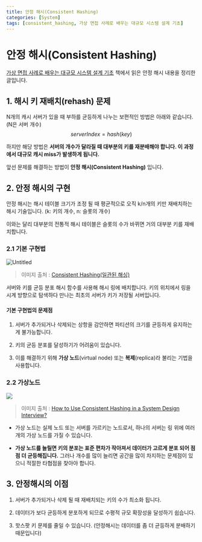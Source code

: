 ```yaml
---
title: 안정 해시(Consistent Hashing)
categories: [System]
tags: [consistent_hashing, 가상 면접 사례로 배우는 대규모 시스템 설계 기초]     # TAG names should always be lowercase
---
```



# 안정 해시(Consistent Hashing)

[가상 면접 사례로 배우는 대규모 시스템 설계 기초](https://product.kyobobook.co.kr/detail/S000001033116)  책에서 읽은 안정 해시 내용을 정리한 글입니다.


## 1. 해시 키 재배치(rehash) 문제

N개의 캐시 서버가 있을 때 부하를 균등하게 나누는 보편적인 방법은 아래와 같습니다. (N은 서버 개수)
$$
serverIndex = hash(key) % N
$$


하지만 해당 방법은 **서버의 개수가 달라질 때 대부분의 키를 재분배해야 합니다. 이 과정에서 대규모 캐시 miss가 발생하게 됩니다.**

앞선 문제를 해결하는 방법이 **안정 해시(Consistent Hashing)** 입니다.

## 2. 안정 해시의 구현

안정 해시는 해시 테이블 크기가 조정 될 때 평균적으로 오직 k/n개의 키만 재배치하는 해시 기술입니다.
(k: 키의 개수, n: 슬롯의 개수)

이와는 달리 대부분의 전통적 해시 테이블은 슬롯의 수가 바뀌면 거의 대부분 키를 재배치합니다.

### 2.1 기본 구현법
![Untitled](https://i.ibb.co/xsKWpdr/Untitled.png)
> 이미지 출처 :  [Consistent Hashing(일관된 해싱)](https://uiandwe.tistory.com/1325)

서버와 키를 균등 분포 해시 함수를 사용해 해시 링에 배치합니다. 
키의 위치에서 링을 시계 방향으로 탐색하다 만나는 최초의 서버가 키가 저장될 서버입니다.
    
#### 기본 구현법의 문제점
    
  1. 서버가 추가되거나 삭제되는 상항을 감안하면 파티션의 크기를 균등하게 유지하는게 불가능합니다.
  
   2. 키의 균등 분포를 달성하기가 어려움이 있습니다.
   
   3. 이를 해결하기 위해 **가상 노드**(virtual node) 또는 **복제**(replica)라 불리는 기법을 사용합니다.


### 2.2 가상노드
![](https://miro.medium.com/max/926/1*3sNlBRN-yTOWMdzDCjrQ4Q.png)

> 이미지 출처 :  [How to Use Consistent Hashing in a System Design Interview?](https://medium.com/interviewnoodle/how-to-use-consistent-hashing-in-a-system-design-interview-b738be3a1ae3)
- 가상 노드는 실제 노드 또는 서버를 가르키는 노드로서, 하나의 서버는 링 위에 여러개의 가상 노드를 가질 수 있습니다.

- **가상 노드를 늘릴면 키의 분포는 표준 편차가 작아져서 데이터가 고르게 분포 되어 점점 더 균등해집니다.** 그러나 개수를 많이 늘리면 공간을 많이 차지하는 문제점이 있으니 적절한 타협점을 찾아야 합니다.


## 3. 안정해시의 이점
1. 서버가 추가되거나 삭제 될 때 재배치되는 키의 수가 최소화 됩니다.

2. 데이터가 보다 균등하게 분포하게 되므로 수평적 규모 확장성을 달성하기 쉽습니다.

3. 핫스팟 키 문제를 줄일 수 있습니다. (안정해시는 데이터를 좀 더 균등하게 분배하기 때문입니다)